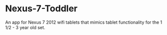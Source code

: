 # Nexus-7-Toddler
An app for Nexus 7 2012 wifi tablets that mimics tablet functionality for the 1 1/2 - 3 year old set.
